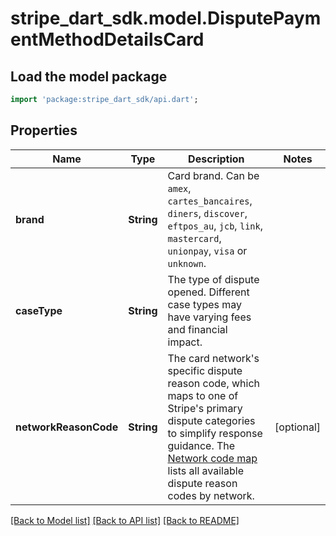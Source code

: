 # stripe_dart_sdk.model.DisputePaymentMethodDetailsCard

## Load the model package
```dart
import 'package:stripe_dart_sdk/api.dart';
```

## Properties
Name | Type | Description | Notes
------------ | ------------- | ------------- | -------------
**brand** | **String** | Card brand. Can be `amex`, `cartes_bancaires`, `diners`, `discover`, `eftpos_au`, `jcb`, `link`, `mastercard`, `unionpay`, `visa` or `unknown`. | 
**caseType** | **String** | The type of dispute opened. Different case types may have varying fees and financial impact. | 
**networkReasonCode** | **String** | The card network's specific dispute reason code, which maps to one of Stripe's primary dispute categories to simplify response guidance. The [Network code map](https://stripe.com/docs/disputes/categories#network-code-map) lists all available dispute reason codes by network. | [optional] 

[[Back to Model list]](../README.md#documentation-for-models) [[Back to API list]](../README.md#documentation-for-api-endpoints) [[Back to README]](../README.md)


